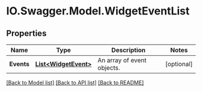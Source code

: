 # IO.Swagger.Model.WidgetEventList
## Properties

Name | Type | Description | Notes
------------ | ------------- | ------------- | -------------
**Events** | [**List&lt;WidgetEvent&gt;**](WidgetEvent.md) | An array of event objects. | [optional] 

[[Back to Model list]](../README.md#documentation-for-models) [[Back to API list]](../README.md#documentation-for-api-endpoints) [[Back to README]](../README.md)

